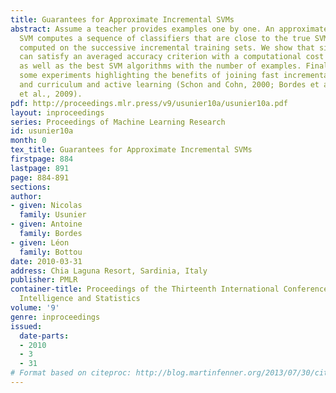 ```yaml
---
title: Guarantees for Approximate Incremental SVMs
abstract: Assume a teacher provides examples one by one. An approximate incremental
  SVM computes a sequence of classifiers that are close to the true SVM solutions
  computed on the successive incremental training sets. We show that simple algorithms
  can satisfy an averaged accuracy criterion with a computational cost that scales
  as well as the best SVM algorithms with the number of examples. Finally, we exhibit
  some experiments highlighting the benefits of joining fast incremental optimization
  and curriculum and active learning (Schon and Cohn, 2000; Bordes et al., 2005; Bengio
  et al., 2009).
pdf: http://proceedings.mlr.press/v9/usunier10a/usunier10a.pdf
layout: inproceedings
series: Proceedings of Machine Learning Research
id: usunier10a
month: 0
tex_title: Guarantees for Approximate Incremental SVMs
firstpage: 884
lastpage: 891
page: 884-891
sections: 
author:
- given: Nicolas
  family: Usunier
- given: Antoine
  family: Bordes
- given: Léon
  family: Bottou
date: 2010-03-31
address: Chia Laguna Resort, Sardinia, Italy
publisher: PMLR
container-title: Proceedings of the Thirteenth International Conference on Artificial
  Intelligence and Statistics
volume: '9'
genre: inproceedings
issued:
  date-parts:
  - 2010
  - 3
  - 31
# Format based on citeproc: http://blog.martinfenner.org/2013/07/30/citeproc-yaml-for-bibliographies/
---
```

